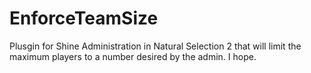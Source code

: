 EnforceTeamSize
===============

Plusgin for Shine Administration in Natural Selection 2 that will limit the maximum players to a number desired by the admin. I hope.
